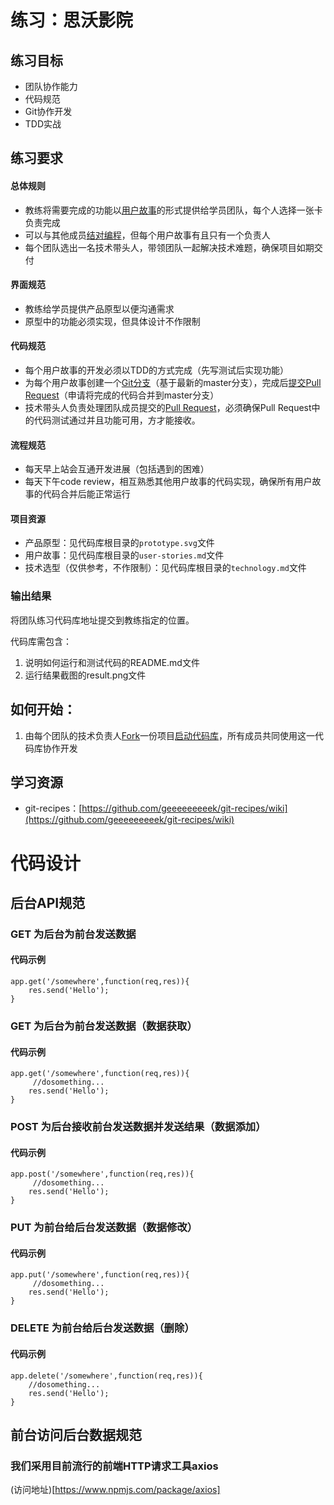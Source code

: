 # 练习：思沃影院

## 练习目标

- 团队协作能力
- 代码规范
- Git协作开发
- TDD实战

## 练习要求

#### 总体规则

- 教练将需要完成的功能以[用户故事](http://www.cnblogs.com/henryhappier/archive/2011/02/23/1962617.html)的形式提供给学员团队，每个人选择一张卡负责完成
- 可以与其他成员[结对编程](http://www.infoq.com/cn/articles/introducing-pair-programming)，但每个用户故事有且只有一个负责人
- 每个团队选出一名技术带头人，带领团队一起解决技术难题，确保项目如期交付

#### 界面规范

- 教练给学员提供产品原型以便沟通需求
- 原型中的功能必须实现，但具体设计不作限制

#### 代码规范

- 每个用户故事的开发必须以TDD的方式完成（先写测试后实现功能）
- 为每个用户故事创建一个[Git分支](https://github.com/geeeeeeeeek/git-recipes/wiki/3.4-%E4%BD%BF%E7%94%A8%E5%88%86%E6%94%AF)（基于最新的master分支），完成后[提交Pull Request](https://github.com/geeeeeeeeek/git-recipes/wiki/3.3-%E5%88%9B%E5%BB%BA-Pull-Request)（申请将完成的代码合并到master分支）
- 技术带头人负责处理团队成员提交的[Pull Request](https://github.com/geeeeeeeeek/git-recipes/wiki/3.3-%E5%88%9B%E5%BB%BA-Pull-Request#john-%E6%8E%A5%E5%8F%97%E4%BA%86-pull-request)，必须确保Pull Request中的代码测试通过并且功能可用，方才能接收。

#### 流程规范

- 每天早上站会互通开发进展（包括遇到的困难）
- 每天下午code review，相互熟悉其他用户故事的代码实现，确保所有用户故事的代码合并后能正常运行

#### 项目资源

- 产品原型：见代码库根目录的`prototype.svg`文件
- 用户故事：见代码库根目录的`user-stories.md`文件
- 技术选型（仅供参考，不作限制）：见代码库根目录的`technology.md`文件

### 输出结果

将团队练习代码库地址提交到教练指定的位置。

代码库需包含：

1. 说明如何运行和测试代码的README.md文件
2. 运行结果截图的result.png文件

## 如何开始：

1. 由每个团队的技术负责人[Fork](https://github.com/geeeeeeeeek/git-recipes/wiki/3.3-%E5%88%9B%E5%BB%BA-Pull-Request#mary-fork%E4%BA%86%E5%AE%98%E6%96%B9%E9%A1%B9%E7%9B%AE)一份项目[启动代码库](https://github.com/tws-practice/tw-movie-theater)，所有成员共同使用这一代码库协作开发

## 学习资源

- git-recipes：[https://github.com/geeeeeeeeek/git-recipes/wiki](https://github.com/geeeeeeeeek/git-recipes/wiki)

# 代码设计

## 后台API规范

### GET 为后台为前台发送数据

#### 代码示例

```
app.get('/somewhere',function(req,res)){
    res.send('Hello');
}

```

### GET 为后台为前台发送数据（数据获取）

#### 代码示例

```
app.get('/somewhere',function(req,res)){
     //dosomething...
    res.send('Hello');
}

```

### POST 为后台接收前台发送数据并发送结果（数据添加）

#### 代码示例

```
app.post('/somewhere',function(req,res)){
     //dosomething...
    res.send('Hello');
}

```

### PUT 为前台给后台发送数据（数据修改）

#### 代码示例

```
app.put('/somewhere',function(req,res)){
     //dosomething...
    res.send('Hello');
}

```

### DELETE 为前台给后台发送数据（删除）

#### 代码示例

```
app.delete('/somewhere',function(req,res)){
    //dosomething...
    res.send('Hello');
}

```

## 前台访问后台数据规范

### 我们采用目前流行的前端HTTP请求工具axios 

(访问地址)[https://www.npmjs.com/package/axios]



